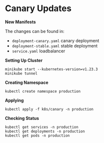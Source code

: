 # Canary Updates

**New Manifests**

The changes can be found in:
* `deployment-canary.yaml` canary deployment
* `deployment-stable.yaml` stable deployment
* `service.yaml` loadbalancer

**Setting Up Cluster**

```
minikube start --kubernetes-version=v1.23.3
minikube tunnel
```

**Creating Namespace**

```
kubectl create namespace production
```

**Applying**

```
kubectl apply -f k8s/canary -n production
```

**Checking Status**

```
kubectl get services -n production
kubectl get deployments -n production
kubectl get pods -n production
```